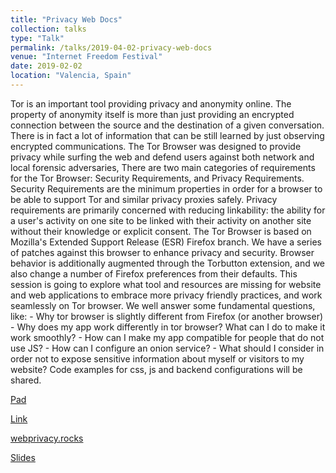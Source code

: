 ```yaml
---
title: "Privacy Web Docs"
collection: talks
type: "Talk"
permalink: /talks/2019-04-02-privacy-web-docs
venue: "Internet Freedom Festival"
date: 2019-02-02
location: "Valencia, Spain"
---
```


Tor is an important tool providing privacy and anonymity online. The property of anonymity itself is more than just providing an encrypted connection between the source and the destination of a given conversation. There is in fact a lot of information that can be still learned by just observing encrypted communications. The Tor Browser was designed to provide privacy while surfing the web and defend users against both network and local forensic adversaries, There are two main categories of requirements for the Tor Browser: Security Requirements, and Privacy Requirements. Security Requirements are the minimum properties in order for a browser to be able to support Tor and similar privacy proxies safely. Privacy requirements are primarily concerned with reducing linkability: the ability for a user's activity on one site to be linked with their activity on another site without their knowledge or explicit consent. The Tor Browser is based on Mozilla's Extended Support Release (ESR) Firefox branch. We have a series of patches against this browser to enhance privacy and security. Browser behavior is additionally augmented through the Torbutton extension, and we also change a number of Firefox preferences from their defaults. This session is going to explore what tool and resources are missing for website and web applications to embrace more privacy friendly practices, and work seamlessly on Tor browser. We well answer some fundamental questions, like: - Why tor browser is slightly different from Firefox (or another browser) - Why does my app work differently in tor browser? What can I do to make it work smoothly? - How can I make my app compatible for people that do not use JS? - How can I configure an onion service? - What should I consider in order not to expose sensitive information about myself or visitors to my website? Code examples for css, js and backend configurations will be shared.

[Pad](https://pad.internetfreedomfestival.org/p/823)

[Link](https://platform.internetfreedomfestival.org/en/IFF2019/public/schedule/custom/823)

[webprivacy.rocks](https://webprivacy.rocks)

[Slides](https://slides.com/hiropaw/deck-15-18-22)
